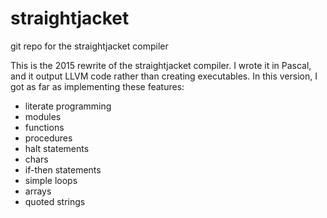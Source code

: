 # straightjacket
git repo for the straightjacket compiler

This is the 2015 rewrite of the straightjacket compiler.  I wrote it in Pascal, and it output LLVM code rather than creating executables.  In this version, I got as far as implementing these features:

- literate programming
- modules
- functions
- procedures
- halt statements
- chars
- if-then statements
- simple loops
- arrays
- quoted strings

